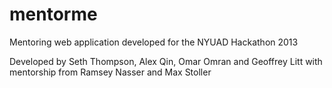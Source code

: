 mentorme
========

Mentoring web application developed for the NYUAD Hackathon 2013

Developed by Seth Thompson, Alex Qin, Omar Omran and Geoffrey Litt with mentorship from Ramsey Nasser and Max Stoller
